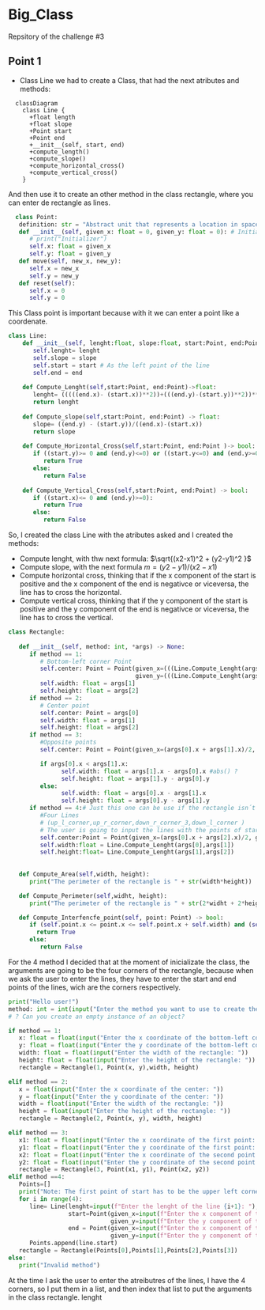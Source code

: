 # Big_Class
Repsitory of the challenge #3
## Point 1
* Class Line
  we had to create a Class, that had the next atributes and methods:
```mermaid
  classDiagram
    class Line {
      +float length
      +float slope
      +Point start
      +Point end
      +__init__(self, start, end)
      +compute_length()
      +compute_slope()
      +compute_horizontal_cross()
      +compute_vertical_cross()
    }
```
  And then use it to create an other method in the class rectangle, where you can enter de rectangle as lines.
```python
  class Point:
   definition: str = "Abstract unit that represents a location in space"
   def __init__(self, given_x: float = 0, given_y: float = 0): # Initializer, simmilar to constructors
      # print("Initializer")
      self.x: float = given_x
      self.y: float = given_y
   def move(self, new_x, new_y):
      self.x = new_x
      self.y = new_y
   def reset(self):
      self.x = 0
      self.y = 0
```
  This Class point is important because with it we can enter a point like a coordenate.
```python
class Line:
    def __init__(self, lenght:float, slope:float, start:Point, end:Point ):
       self.lenght= lenght 
       self.slope = slope
       self.start = start # As the left point of the line
       self.end = end
    
    def Compute_Lenght(self,start:Point, end:Point)->float:
       lenght= (((((end.x)- (start.x))**2))+(((end.y)-(start.y))**2))**0.5
       return lenght 
    
    def Compute_slope(self,start:Point, end:Point) -> float:
       slope= ((end.y) - (start.y))/((end.x)-(start.x))
       return slope
    
    def Compute_Horizontal_Cross(self,start:Point, end:Point )-> bool: 
       if ((start.y)>= 0 and (end.y)<=0) or ((start.y<=0) and (end.y>=0)):
          return True 
       else:
          return False
        
    def Compute_Vertical_Cross(self,start:Point, end:Point) -> bool:
       if ((start.x)<= 0 and (end.y)>=0):
          return True 
       else:
          return False 
```
So, I created the class Line with the atributes asked and I created the methods:
* Compute lenght, with thw next formula: $\sqrt{(x2-x1)^2 + (y2-y1)^2 }$
* Compute slope, with the next formula $m= (y2-y1) / (x2-x1)$
* Compute horizontal cross, thinking that if the x component of the start is positive and the x component of the end is negativce or viceversa, the line has to cross the horizontal.
* Compute vertical cross, thinking that if the y component of the start is positive and the y component of the end is negativce or viceversa, the line has to cross the vertical.

```python
class Rectangle:
   
   def __init__(self, method: int, *args) -> None:
      if method == 1:
         # Bottom-left corner Point
         self.center: Point = Point(given_x=(((Line.Compute_Lenght(args[0], Point(given_x=args[0].x + args[1], given_y= args[0].y)))/2)+args[0].x), 
                                    given_y=(((Line.Compute_Lenght(args[0], Point(given_x=args[0].x, given_y= args[0].y+args[2])))/2)+args[0].y))
         self.width: float = args[1]
         self.height: float = args[2] 
      if method == 2:
         # Center point
         self.center: Point = args[0]
         self.width: float = args[1]
         self.height: float = args[2]
      if method == 3:
         #Opposite points
         self.center: Point = Point(given_x=(args[0].x + args[1].x)/2, given_y=(args[0].y + args[1].y)/2)

         if args[0].x < args[1].x:
               self.width: float = args[1].x - args[0].x #abs() ?
               self.height: float = args[1].y - args[0].y
         else:
               self.width: float = args[0].x - args[1].x
               self.height: float = args[0].y - args[1].y
      if method == 4:# Just this one can be use if the rectangle isn´t paralel to the plane 
         #Four Lines
         # (up_l_corner,up_r_corner,down_r_corner_3,down_l_corner )
         # The user is going to input the lines with the points of start and end
         self.center:Point = Point(given_x=(args[0].x + args[2].x)/2, given_y=(args[0].y + args[2].y)/2)
         self.width:float = Line.Compute_Lenght(args[0],args[1])
         self.height:float= Line.Compute_Lenght(args[1],args[2])
   
   
   def Compute_Area(self,width, height):
      print("The perimeter of the rectangle is " + str(width*height))

   def Compute_Perimeter(self,widht, height):
      print("The perimeter of the rectangle is " + str(2*widht + 2*height))

   def Compute_Interfencfe_point(self, point: Point) -> bool:
      if (self.point.x <= point.x <= self.point.x + self.width) and (self.point.y <= point.y <= self.point.y + self.height):
        return True
      else:
         return False  
```
For the 4 method   I decided that at the moment of inicializate the class, the arguments are going to be the four corners of the rectangle, because when we ask the user to enter the lines, they have to enter the start and end points of the lines, wich are the corners respectively. 
```python
print("Hello user!")
method: int = int(input("Enter the method you want to use to create the rectangle (1, 2, 3 or 4): "))
# ? Can you create an empty instance of an object?

if method == 1:
   x: float = float(input("Enter the x coordinate of the bottom-left corner: "))
   y: float = float(input("Enter the y coordinate of the bottom-left corner: "))
   width: float = float(input("Enter the width of the rectangle: "))
   height: float = float(input("Enter the height of the rectangle: "))
   rectangle = Rectangle(1, Point(x, y),width, height)

elif method == 2:
   x = float(input("Enter the x coordinate of the center: "))
   y = float(input("Enter the y coordinate of the center: "))
   width = float(input("Enter the width of the rectangle: "))
   height = float(input("Enter the height of the rectangle: "))
   rectangle = Rectangle(2, Point(x, y), width, height)

elif method == 3:
   x1: float = float(input("Enter the x coordinate of the first point: "))
   y1: float = float(input("Enter the y coordinate of the first point: "))
   x2: float = float(input("Enter the x coordinate of the second point (opposite to the first one): "))
   y2: float = float(input("Enter the y coordinate of the second point: "))
   rectangle = Rectangle(3, Point(x1, y1), Point(x2, y2))
elif method ==4:
   Points=[]
   print("Note: The first point of start has to be the upper left corner of the rectangle and the second one has to be the upper right corner, and the you keep going wirh the hands of the cloock")
   for i in range(4):
      line= Line(lenght=input(f"Enter the lenght of the line {i+1}: "),slope=input(f"Enter the slope of the {i+1} line: "), 
                 start=Point(given_x=input(f"Enter the x component of the {i+1} point of start: "), 
                             given_y=input(f"Enter the y component of the {i+1} point of start: ")),
                 end = Point(given_x=input(f"Enter the x component of the {i+1} point of end: "), 
                             given_y=input(f"Enter the y component of the {i+1} point of end: ") ))
      Points.append(line.start)
   rectangle = Rectangle(Points[0],Points[1],Points[2],Points[3])
else:
   print("Invalid method")


```
At the time I ask the user to enter the atreibutres of the lines, I have the 4 corners, so I put them in a list, and then index that list to put the arguments in the class rectangle.
lenght
